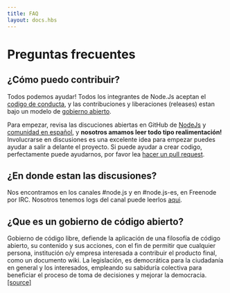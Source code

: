 ```yaml
---
title: FAQ
layout: docs.hbs
---
```

# Preguntas frecuentes

## ¿Cómo puedo contribuir?

Todos podemos ayudar! Todos los integrantes de Node.Js aceptan el [codigo de conducta](https://github.com/nodejs/node/blob/master/CONTRIBUTING.md#code-of-conduct), y las contribuciones y liberaciones (releases) estan bajo un modelo de [gobierno abierto](https://github.com/nodejs/node/blob/master/GOVERNANCE.md#readme).

Para empezar, revisa las discuciones abiertas en GitHub de [NodeJs](https://github.com/nodejs/node/issues) y [comunidad en español](https://github.com/nodejs/nodejs-es/issues), y **nosotros amamos leer todo tipo realimentación!** Involucrarse en discusiones es una excelente idea para empezar puedes ayudar a salir a delante el proyecto. Si puede ayudar a crear codigo, perfectamente puede ayudarnos, por favor lea [hacer un pull request](https://github.com/nodejs/node/blob/master/CONTRIBUTING.md#code-contributions).

## ¿En donde estan las discusiones?

Nos encontramos en los canales #node.js y en #node.js-es, en Freenode por IRC. Nosotros tenemos logs del canal puede leerlos [aqui](http://logs.libuv.org/node.js/latest).

## ¿Que es un gobierno de código abierto?

Gobierno de código libre, defiende la aplicación de una filosofía de código abierto, su contenido y sus acciones, con el fin de permitir que cualquier persona, institución o/y empresa interesada a contribuir el producto final, como un documento wiki.  La legislación, es democrática para la ciudadanía en general y los interesados, empleando su sabiduría colectiva para beneficiar el proceso de toma de decisiones y mejorar la democracia. [[source]](https://en.wikipedia.org/wiki/Open-source_governance)
